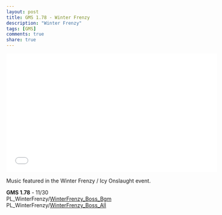 ```yaml
---
layout: post
title: GMS 1.78 - Winter Frenzy
description: "Winter Frenzy"
tags: [GMS]
comments: true
share: true
---
```


<iframe width="560" height="315" src="//www.youtube.com/embed/videoseries?list=PLARr36qkoiWaTZN3fL1laFJHdxvSZnYh3" frameborder="0" allowfullscreen></iframe>

Music featured in the Winter Frenzy / Icy Onslaught event.

<b>GMS 1.78</b> - 11/30  
PL_WinterFrenzy/<a href="https://youtu.be/w9FJhoIyLqs">WinterFrenzy_Boss_Bgm</a>  
PL_WinterFrenzy/<a href="https://youtu.be/dwlGJS1b08g">WinterFrenzy_Boss_All</a>
